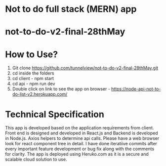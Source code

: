# Not to do full stack (MERN) app
# not-to-do-v2-final-28thMay

# How to Use?

1. Git clone https://github.com/tunnelview/not-to-do-v2-final-28thMay.git
2. cd inside the folders 
3. cd client - npm start
4. cd api - npm run dev
5. Double click on link to see the app on browser - https://node-api-not-to-do-list-v2.herokuapp.com/

# Technical Specification

This app is developed based on the application requirements from client. Front end is designed and developed in React.js and Backend is developed in Node.js. Axios helpers to determine api calls. Please have a web browser look for react component tree in detail. I have done iteratiive commits after every important feature development or bug fix along with the comments for clarity. The app is deployed using Heruko.com as it is a secure and scalable cloud solution to use. 



